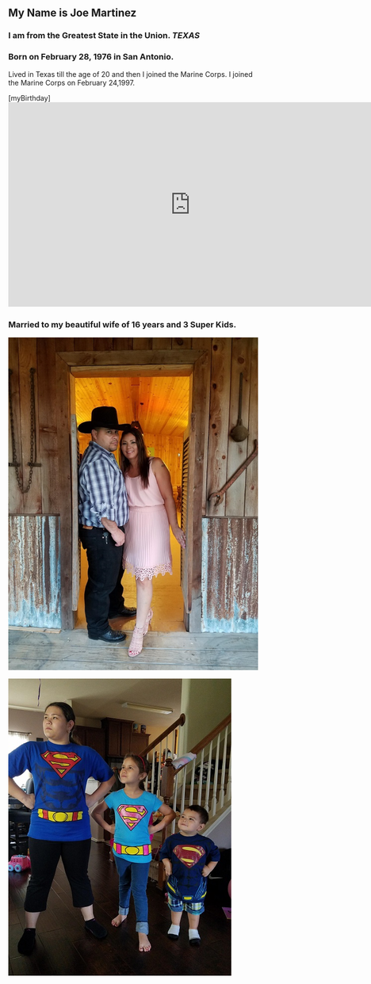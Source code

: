 ## My Name is Joe Martinez


### I am from the Greatest State in the Union. ***TEXAS***

### Born on February 28, 1976 in San Antonio.
<p>Lived in Texas till the age of 20 and then I joined the Marine Corps. I joined the Marine Corps on February 24,1997.<p>
  
[myBirthday]<iframe width="734" height="413" src="https://www.youtube.com/embed/inTqPMvL5W8" frameborder="0" allow="autoplay; encrypted-media" allowfullscreen></iframe>

### Married to my beautiful wife of 16 years and 3 Super Kids.

![Cherie](Cherie.jpg)


![Kids](Kids.jpg)
